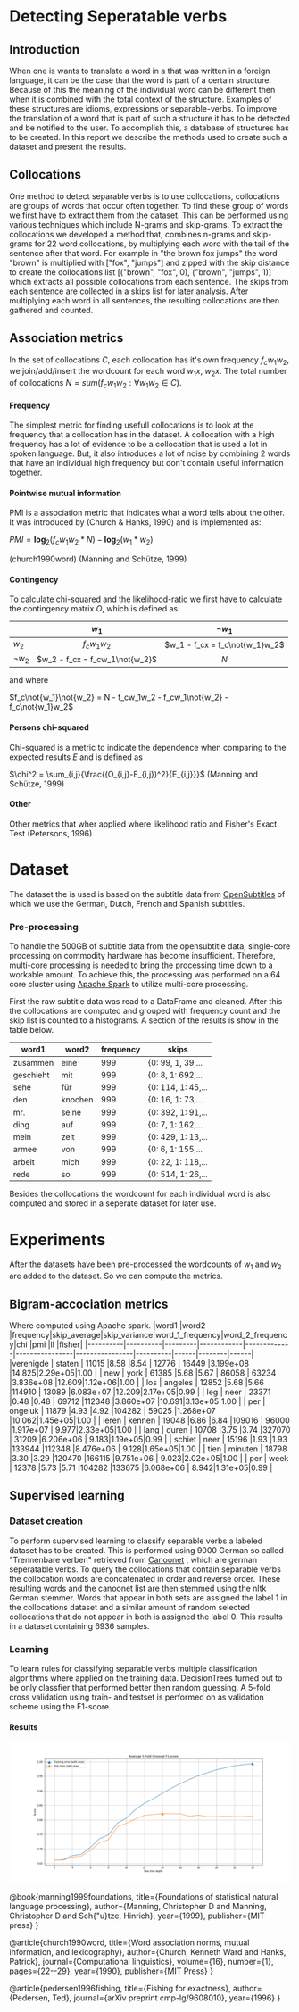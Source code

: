 # Detecting Seperatable verbs

## Introduction

When one is wants to translate a word in a that was written in a foreign language, it can be the case that the word is part of a certain structure. Because of this the meaning of the individual word can be different then when it is combined with the total context of the structure. Examples of these structures are idioms, expressions or separable-verbs. To improve the translation of a word that is part of such a structure it has to be detected and be notified to the user. To accomplish this, a database of structures has to be created. In this report we describe the methods used to create such a dataset  and present the results.

## Collocations
One method to detect separable verbs is to use collocations, collocations are groups of words that occur often together. To find these group of words we first have to extract them from the dataset. This can be performed using various techniques which include N-grams and skip-grams. To extract the collocations we developed a method that, combines n-grams and skip-grams for 22 word collocations, by multiplying each word with the tail of the sentence after that word. For example in "the brown fox jumps"  the word "brown" is multiplied with ["fox", "jumps"] and zipped with the skip distance to create the collocations list [("brown", "fox", 0), ("brown", "jumps", 1)] which extracts all possible collocations from each sentence. The skips from each sentence are collected in a skips list for later analysis.
After multiplying each word in all sentences, the resulting collocations are then gathered and counted. 
## Association metrics

In the set of collocations $C$, each collocation has it's own frequency $f_cw_1w_2$, we join/add/insert the wordcount for each word $w_1x$, $w_2x$. The total number of collocations $N = sum(f_cw_1w_2: \forall w_1w_2 \in C)$.

#### Frequency
The simplest metric for finding usefull collocations is to look at the frequency that a collocation has in the dataset. A collocation with a high frequency has a lot of evidence to be a collocation that is used a lot in spoken language. But, it also introduces a lot of noise by combining 2 words that have an individual high frequency but don't contain useful information together.

#### Pointwise mutual information
PMI is a association metric that indicates what a word tells about the other. It was introduced by (Church & Hanks, 1990) and is implemented as:

$PMI = \textbf{log}_2(f_cw_1w_2 * N) - \textbf{log}_2(w_1*w_2)$

(church1990word)
(Manning and Schütze, 1999)

#### Contingency
To calculate chi-squared and the likelihood-ratio we first have to calculate the contingency matrix $O$, which is defined as:

|               | $w_{1}$                       | $\lnot w_{1}$               |
| --------      |:-----------------------------:| :--------------------------:|
| $w_2$         | $f_cw_1w_2$                   | $w_1 - f_cx = f_c\not{w_1}w_2$ |
| $\lnot w_{2}$ | $w_2 - f_cx = f_cw_1\not{w_2}$   | $N$                         |

and where

$f_c\not{w_1}\not{w_2} = N - f_cw_1w_2 - f_cw_1\not{w_2} - f_c\not{w_1}w_2$
#### Persons chi-squared
Chi-squared is a metric to indicate the dependence when comparing to the expected results $E$ and is defined as 

$\chi^2 = \sum_{i,j}{\frac{(O_{i,j}-E_{i,j})^2}{E_{i,j}}}$
(Manning and Schütze, 1999)

#### Other
  Other metrics that wher applied where likelihood ratio and Fisher's Exact Test (Petersons, 1996)

# Dataset

The dataset the is used is based on the subtitle data from [OpenSubtitles](http://www.opensubtitles.org/) of which we use the German, Dutch, French and Spanish subtitles.

### Pre-processing
  To handle the 500GB of subtitle data from the opensubtitle data, single-core processing on commodity hardware has become insufficient. Therefore, multi-core processing is needed to bring the processing time down to a workable amount. To achieve this, the processing was performed on a 64 core cluster using [Apache Spark](https://spark.apache.org/) to utilize multi-core processing.

  First the raw subtitle data was read to a DataFrame and cleaned. After this the collocations are computed and grouped with frequency count and the skip list is counted to a histograms. A section of the results is show in the table below.


|    word1|  word2|frequency|               skips|
|---------|-------|---------|--------------------|
| zusammen|   eine|      999|{0: 99, 1, 39,...   |
|geschieht|    mit|      999|{0: 8, 1: 692,...   |
|     sehe|    für|      999|{0: 114, 1: 45,...  |
|      den|knochen|      999|{0: 16, 1: 73,...   |
|      mr.|  seine|      999|{0: 392, 1: 91,...  |
|     ding|    auf|      999|{0: 7, 1: 162,...   |
|     mein|   zeit|      999|{0: 429, 1: 13,...  |
|    armee|    von|      999|{0: 6, 1: 155,...   |
|   arbeit|   mich|      999|{0: 22, 1: 118,...  |
|     rede|     so|      999|{0: 514, 1: 26,...  |

Besides the collocations the wordcount for each individual word is also computed and stored in a seperate dataset for later use.

# Experiments
  After the datasets have been pre-processed the wordcounts of $w_1$ and $w_2$ are added to the dataset. So we can compute the metrics.

## Bigram-accociation metrics

Where computed using Apache spark.
|word1     |word2     |frequency|skip_average|skip_variance|word_1_frequency|word_2_frequency|chi       |pmi   |ll      |fisher|
|----------|----------|---------|------------|-------------|----------------|----------------|----------|------|--------|------|
|verenigde |   staten | 11015   |8.58        |8.54         | 12776          | 16449          |3.199e+08 |14.825|2.29e+05|1.00  |
|      new |     york | 61385   |5.68        |5.67         | 86058          | 63234          |3.836e+08 |12.609|1.12e+06|1.00  |
|      los |  angeles | 12852   |5.68        |5.66         |114910          | 13089          |6.083e+07 |12.209|2.17e+05|0.99  |
|      leg |     neer | 23371   |0.48        |0.48         | 69712          |112348          |3.860e+07 |10.691|3.13e+05|1.00  |
|      per |  ongeluk | 11879   |4.93        |4.92         |104282          | 59025          |1.268e+07 |10.062|1.45e+05|1.00  |
|    leren |   kennen | 19048   |6.86        |6.84         |109016          | 96000          |1.917e+07 | 9.977|2.33e+05|1.00  |
|     lang |    duren | 10708   |3.75        |3.74         |327070          | 31209          |6.206e+06 | 9.183|1.19e+05|0.99  |
|   schiet |     neer | 15196   |1.93        |1.93         |133944          |112348          |8.476e+06 | 9.128|1.65e+05|1.00  |
|     tien |  minuten | 18798   |3.30        |3.29         |120470          |166115          |9.751e+06 | 9.023|2.02e+05|1.00  |
|      per |     week | 12378   |5.73        |5.71         |104282          |133675          |6.068e+06 | 8.942|1.31e+05|0.99  |    

## Supervised learning
  ### Dataset creation
  To perform supervised learning to classify separable verbs a labeled dataset has to be created. This is performed using 9000 German so called "Trennenbare verben" retrieved from [Canoonet](http://www.canoo.net) , which are german seperatable verbs. To query the collocations that contain separable verbs the collocation words are concatenated in order and reverse order. These resulting words and the canoonet list are then stemmed using the nltk German stemmer. Words that appear in both sets are assigned the label $1$ in the collocations dataset and a similar amount of random selected collocations that do not appear in both is assigned the label $0$. This results in a dataset containing 6936 samples.

  ### Learning
  To learn rules for classifying separable verbs multiple classification algorithms where applied on the training data. DecisionTrees turned out to be only classfier that performed better then random guessing. A 5-fold cross validation using train- and testset is performed on as validation scheme using the F1-score.

  #### Results

  ![alt text](notebooks/DT_score.png "Logo Title Text 1")



@book{manning1999foundations,
  title={Foundations of statistical natural language processing},
  author={Manning, Christopher D and Manning, Christopher D and Sch{\"u}tze, Hinrich},
  year={1999},
  publisher={MIT press}
}

@article{church1990word,
  title={Word association norms, mutual information, and lexicography},
  author={Church, Kenneth Ward and Hanks, Patrick},
  journal={Computational linguistics},
  volume={16},
  number={1},
  pages={22--29},
  year={1990},
  publisher={MIT Press}
}

@article{pedersen1996fishing,
  title={Fishing for exactness},
  author={Pedersen, Ted},
  journal={arXiv preprint cmp-lg/9608010},
  year={1996}
}

